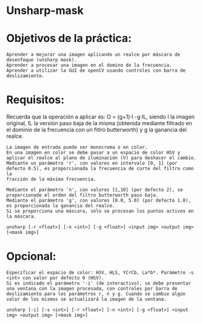 Unsharp-mask
============

Objetivos de la práctica:
=========================

    Aprender a mejorar una imagen aplicando un realce por máscara de desenfoque (unsharp mask).
    Aprender a procesar una imagen en el domino de la frecuencia.
    Aprender a utilizar la GUI de openCV usando controles con barra de deslizamiento.

Requisitos:
===========

Recuerda que la operación a aplicar es: O = (g+1)·I -g·IL, siendo I la imagen original, IL la versión paso baja de la misma (obtenida mediante 
filtrado en el dominio de la frecuencia con un fitlro butterworth) y g la ganancia del realce.

    La imagen de entrada puede ser monocroma o en color.
    En una imagen en color se debe pasar a un espacio de color HSV y aplicar el realce al plano de iluminación (V) para deshacer el cambio.
    Mediante un parámetro 'r', con valores en intervalo [0, 1] (por defecto 0.5), es proporcionada la frecuencia de corte del filtro como la 
    fracción de la máxima frecuencia.

    Mediante el parámetro 'n', con valores [1,10] (por defecto 2), se proporcionado el orden del filtro butterworth paso baja.
    Mediante el parámetro 'g', con valores [0.0, 5.0] (por defecto 1.0), es proporcionada la ganancia del realce.
    Si se proporciona una máscara, sólo se procesan los puntos activos en la máscara.

    unsharp [-r <float>] [-n <int>] [-g <float>] <input img> <output img> [<mask img>]

Opcional:
=========

    Especificar el espacio de color: HSV, HLS, YCrCb, La*b*. Parámetro -s <int> con valor por defecto 0 (HSV).
    Si es indicado el parámetro '-i' (de interactivo), se debe presentar una ventana con la imagen procesada, con controles por barra de 
    deslizamiento para los parámetros r, n y g. Cuando se cambie algún valor de los mismos se actualizará la imagen de la ventana.

    unsharp [-i] [-s <int>] [-r <float>] [-n <int>] [-g <float>] <input img> <output img> [<mask img>]